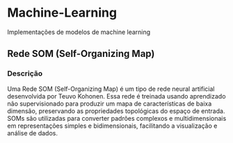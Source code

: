 # Machine-Learning
Implementações de modelos de machine learning


## Rede SOM (Self-Organizing Map)

### Descrição

Uma Rede SOM (Self-Organizing Map) é um tipo de rede neural artificial desenvolvida por Teuvo Kohonen. Essa rede é treinada usando aprendizado não supervisionado para produzir um mapa de características de baixa dimensão, preservando as propriedades topológicas do espaço de entrada. SOMs são utilizadas para converter padrões complexos e multidimensionais em representações simples e bidimensionais, facilitando a visualização e análise de dados.



